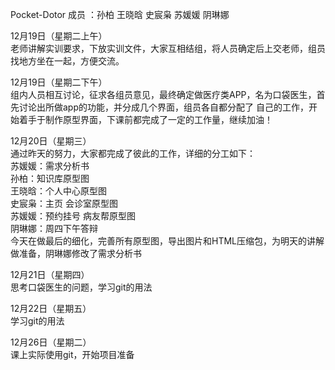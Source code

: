 Pocket-Dotor
成员 ：孙柏  王晓晗  史宸枭  苏媛媛 阴琳娜

12月19日（星期二上午）   
老师讲解实训要求，下放实训文件，大家互相结组，将人员确定后上交老师，组员找地方坐在一起，方便交流。

12月19日（星期二下午）   
组内人员相互讨论，征求各组员意见，最终确定做医疗类APP，名为口袋医生，首先讨论出所做app的功能，并分成几个界面，组员各自都分配了 自己的工作，开始着手于制作原型界面，下课前都完成了一定的工作量，继续加油！

12月20日（星期三）   
通过昨天的努力，大家都完成了彼此的工作，详细的分工如下：  
苏媛媛：需求分析书  
孙柏：知识库原型图  
王晓晗：个人中心原型图  
史宸枭：主页 会诊室原型图  
苏媛媛：预约挂号 病友帮原型图  
阴琳娜：周四下午答辩  
今天在做最后的细化，完善所有原型图，导出图片和HTML压缩包，为明天的讲解做准备，阴琳娜修改了需求分析书

12月21日（星期四）    
思考口袋医生的问题，学习git的用法  

12月22日（星期五）    
学习git的用法  

12月26日（星期二）  
课上实际使用git，开始项目准备
 
